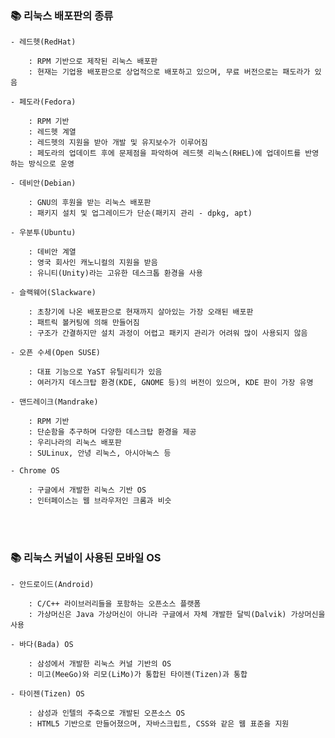 ### 📚 리눅스 배포판의 종류

    - 레드헷(RedHat)

        : RPM 기반으로 제작된 리눅스 배포판
        : 현재는 기업용 배포판으로 상업적으로 배포하고 있으며, 무료 버전으로는 패도라가 있음

    - 페도라(Fedora)

        : RPM 기반
        : 레드헷 계열
        : 레드헷의 지원을 받아 개발 및 유지보수가 이루어짐
        : 페도라의 업데이트 후에 문제점을 파악하여 레드헷 리눅스(RHEL)에 업데이트를 반영하는 방식으로 운영

    - 데비안(Debian)

        : GNU의 후원을 받는 리눅스 배포판
        : 패키지 설치 및 업그레이드가 단순(패키지 관리 - dpkg, apt)

    - 우분투(Ubuntu)

        : 데비안 계열
        : 영국 회사인 캐노니컬의 지원을 받음
        : 유니티(Unity)라는 고유한 데스크톱 환경을 사용

    - 슬랙웨어(Slackware)

        : 초창기에 나온 배포판으로 현재까지 살아있는 가장 오래된 배포판
        : 패트릭 볼커팅에 의해 만들어짐
        : 구조가 간결하지만 설치 과정이 어렵고 패키지 관리가 어려워 많이 사용되지 않음

    - 오픈 수세(Open SUSE)

        : 대표 기능으로 YaST 유틸리티가 있음
        : 여러가지 데스크탑 환경(KDE, GNOME 등)의 버전이 있으며, KDE 판이 가장 유명

    - 맨드레이크(Mandrake)

        : RPM 기반
        : 단순함을 추구하며 다양한 데스크탑 환경을 제공
        : 우리나라의 리눅스 배포판
        : SULinux, 안녕 리눅스, 아시아눅스 등

    - Chrome OS

        : 구글에서 개발한 리눅스 기반 OS
        : 인터페이스는 웹 브라우저인 크롬과 비슷

<br/><br/>
### 📚 리눅스 커널이 사용된 모바일 OS

    - 안드로이드(Android)

        : C/C++ 라이브러리들을 포함하는 오픈소스 플랫폼
        : 가상머신은 Java 가상머신이 아니라 구글에서 자체 개발한 달빅(Dalvik) 가상머신을 사용
        
    - 바다(Bada) OS

        : 삼성에서 개발한 리눅스 커널 기반의 OS
        : 미고(MeeGo)와 리모(LiMo)가 통합된 타이젠(Tizen)과 통합

    - 타이젠(Tizen) OS

        : 삼성과 인텔의 주축으로 개발된 오픈소스 OS
        : HTML5 기반으로 만들어졌으며, 자바스크립트, CSS와 같은 웹 표준을 지원
